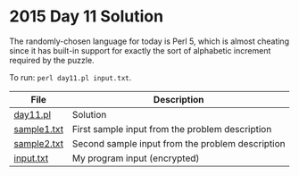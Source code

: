 # 2015 Day 11 Solution
The randomly-chosen language for today is Perl 5, which is almost cheating
since it has built-in support for exactly the sort of alphabetic increment 
required by the puzzle.

To run: `perl day11.pl input.txt`.

|File|Description
|---|--------|
|[day11.pl](day11.pl)     | Solution |
|[sample1.txt](sample1.txt) | First sample input from the problem description |
|[sample2.txt](sample2.txt) | Second sample input from the problem description |
|[input.txt](input.txt)   | My program input (encrypted) |
